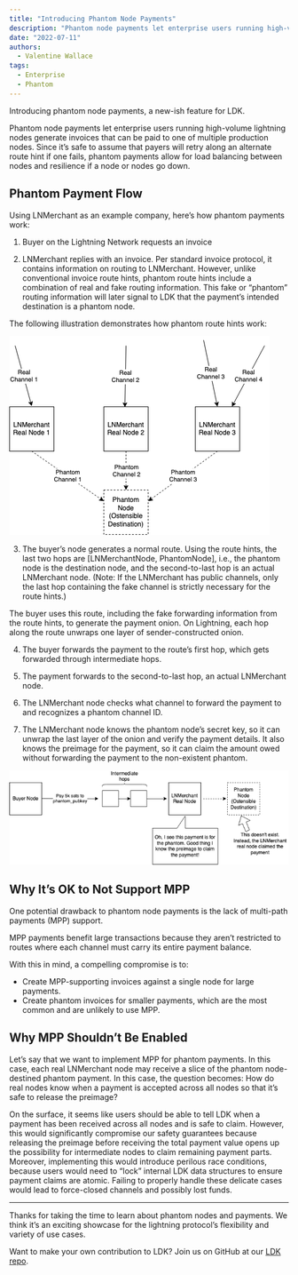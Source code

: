 ```yaml
---
title: "Introducing Phantom Node Payments"
description: "Phantom node payments let enterprise users running high-volume lightning nodes generate invoices that can be paid to one of multiple production nodes."
date: "2022-07-11"
authors:
  - Valentine Wallace
tags:
  - Enterprise 
  - Phantom
--- 
```


Introducing phantom node payments, a new-ish feature for LDK.

Phantom node payments let enterprise users running high-volume lightning nodes generate invoices that can be paid to one of multiple production nodes. Since it’s safe to assume that payers will retry along an alternate route hint if one fails, phantom payments allow for load balancing between nodes and resilience if a node or nodes go down.

## Phantom Payment Flow

Using LNMerchant as an example company, here’s how phantom payments work:  

1. Buyer on the Lightning Network requests an invoice 

2. LNMerchant replies with an invoice. Per standard invoice protocol, it contains information on routing to LNMerchant. However, unlike conventional invoice route hints, phantom route hints include a combination of real and fake routing information. This fake or “phantom” routing information will later signal to LDK that the payment’s intended destination is a phantom node.

The following illustration demonstrates how phantom route hints work:

![Phantom Hints](../assets/phantom-hints.png)

3. The buyer’s node generates a normal route. Using the route hints, the last two hops are [LNMerchantNode, PhantomNode], i.e., the phantom node is the destination node, and the second-to-last hop is an actual LNMerchant node. (Note: If the LNMerchant has public channels, only the last hop containing the fake channel is strictly necessary for the route hints.)

The buyer uses this route, including the fake forwarding information from the route hints, to generate the payment onion. On Lightning, each hop along the route unwraps one layer of sender-constructed onion.

4. The buyer forwards the payment to the route’s first hop, which gets forwarded through intermediate hops.

5. The payment forwards to the second-to-last hop, an actual LNMerchant node. 

6. The LNMerchant node checks what channel to forward the payment to and recognizes a phantom channel ID. 

7. The LNMerchant node knows the phantom node’s secret key, so it can unwrap the last layer of the onion and verify the payment details. It also knows the preimage for the payment, so it can claim the amount owed without forwarding the payment to the non-existent phantom.

![Phantom PMT](../assets/phantom-pmt.png)
## Why It’s OK to Not Support MPP
One potential drawback to phantom node payments is the lack of multi-path payments (MPP) support.

MPP payments benefit large transactions because they aren’t restricted to routes where each channel must carry its entire payment balance. 

With this in mind, a compelling compromise is to:  
 - Create MPP-supporting invoices against a single node for large payments.
 - Create phantom invoices for smaller payments, which are the most common and are unlikely to use MPP.

## Why MPP Shouldn’t Be Enabled
 
 Let’s say that we want to implement MPP for phantom payments. In this case, each real LNMerchant node may receive a slice of the phantom node-destined phantom payment. In this case, the question becomes: How do real nodes know when a payment is accepted across all nodes so that it’s safe to release the preimage?

On the surface, it seems like users should be able to tell LDK when a payment has been received across all nodes and is safe to claim. However, this would significantly compromise our safety guarantees because releasing the preimage before receiving the total payment value opens up the possibility for intermediate nodes to claim remaining payment parts. Moreover, implementing this would introduce perilous race conditions, because users would need to “lock” internal LDK data structures to ensure payment claims are atomic. Failing to properly handle these delicate cases would lead to force-closed channels and possibly lost funds.

---

Thanks for taking the time to learn about phantom nodes and payments. We think it’s an exciting showcase for the lightning protocol’s flexibility and variety of use cases. 

Want to make your own contribution to LDK? Join us on GitHub at our [LDK repo](https://github.com/lightningdevkit/). 
